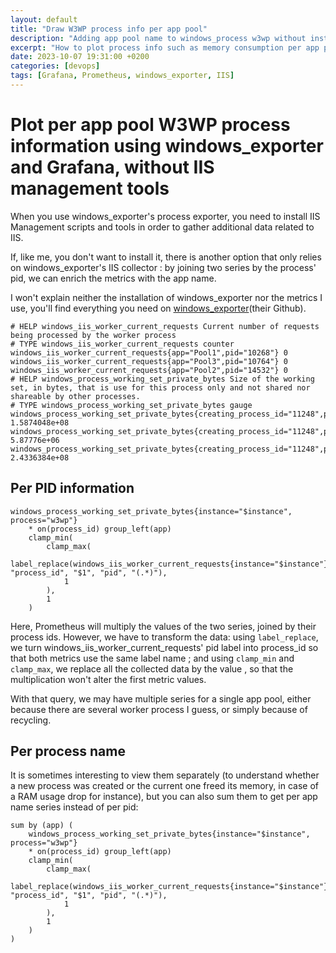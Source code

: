 ```yaml
---
layout: default
title: "Draw W3WP process info per app pool"
description: "Adding app pool name to windows_process w3wp without installing IIS management scripts and tools"
excerpt: "How to plot process info such as memory consumption per app pool name without installing IIS management scripts and tools?"
date: 2023-10-07 19:31:00 +0200
categories: [devops]
tags: [Grafana, Prometheus, windows_exporter, IIS]
---
```


# Plot per app pool W3WP process information using windows_exporter and Grafana, without IIS management tools

When you use windows\_exporter's process exporter, you need to install IIS Management scripts and tools in order to gather additional data related to IIS.

If, like me, you don't want to install it, there is another option that only relies on windows\_exporter's IIS collector : by joining two series by the process' pid, we can 
enrich the metrics with the app name.

I won't explain neither the installation of windows\_exporter nor the metrics I use, you'll find everything you need on [windows_exporter](their Github).

```text
# HELP windows_iis_worker_current_requests Current number of requests being processed by the worker process
# TYPE windows_iis_worker_current_requests counter
windows_iis_worker_current_requests{app="Pool1",pid="10268"} 0
windows_iis_worker_current_requests{app="Pool3",pid="10764"} 0
windows_iis_worker_current_requests{app="Pool2",pid="14532"} 0
# HELP windows_process_working_set_private_bytes Size of the working set, in bytes, that is use for this process only and not shared nor shareable by other processes.
# TYPE windows_process_working_set_private_bytes gauge
windows_process_working_set_private_bytes{creating_process_id="11248",process="w3wp",process_id="10268"} 1.5874048e+08
windows_process_working_set_private_bytes{creating_process_id="11248",process="w3wp",process_id="10764"} 5.87776e+06
windows_process_working_set_private_bytes{creating_process_id="11248",process="w3wp",process_id="14532"} 2.4336384e+08
```

## Per PID information

```
windows_process_working_set_private_bytes{instance="$instance", process="w3wp"}
    * on(process_id) group_left(app)
    clamp_min(
        clamp_max(
            label_replace(windows_iis_worker_current_requests{instance="$instance"}, "process_id", "$1", "pid", "(.*)"),
            1
        ),
        1
    )
```

Here, Prometheus will multiply the values of the two series, joined by their process ids. However, we have to transform the data: using `label_replace`, we turn windows\_iis\_worker\_current\_requests' pid label into process\_id so that both metrics use the same label name ; and using `clamp_min` and `clamp_max`, we replace all the collected data by the value , so that the multiplication won't alter the first metric values.

With that query, we may have multiple series for a single app pool, either because there are several worker process I guess, or simply because of recycling. 

## Per process name

It is sometimes interesting to view them separately (to understand whether a new process was created or the current one freed its memory, in case of a RAM usage drop for instance), but you can also sum them to get per app name series instead of per pid:

```
sum by (app) (
    windows_process_working_set_private_bytes{instance="$instance", process="w3wp"}
    * on(process_id) group_left(app)
    clamp_min(
        clamp_max(
            label_replace(windows_iis_worker_current_requests{instance="$instance"}, "process_id", "$1", "pid", "(.*)"),
            1
        ),
        1
    )
)
```

[windows_exporter]: https://github.com/prometheus-community/windows_exporter
